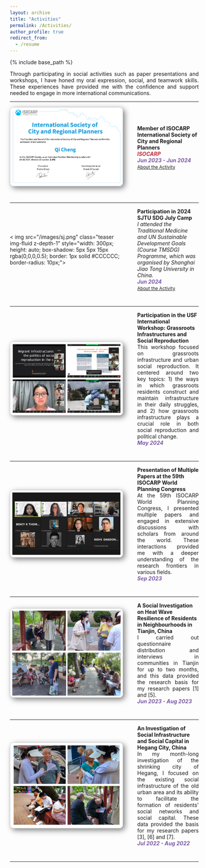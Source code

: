 ```yaml
---
layout: archive
title: "Activities"
permalink: /Activities/
author_profile: true
redirect_from:
  - /resume
---
```


{% include base_path %}

<div class="col-sm-9" style="display: flex; align-items: center; padding-left: 0px; text-align: justify;">
  Through participating in social activities such as paper presentations and workshops, I have honed my oral expression, social, and teamwork skills. These experiences have provided me with the confidence and support needed to engage in more international communications.
</div>

---

<div class="pub-row" style="display: flex; align-items: center; flex-wrap: wrap; margin-bottom: 40px;">
  <div class="col-sm-3 abbr" style="flex: 0 0 300px; margin-right: 40px; padding-left: 0;">
    <img src="/images/isocarp.png" class="teaser img-fluid z-depth-1" style="width: 300px; height: auto; box-shadow: 5px 5px 15px rgba(0,0,0,0.5); border: 1px solid #CCCCCC; border-radius: 10px;">
  </div>
  <div class="col-sm-9" style="flex: 1; padding-left: 0;">
    <div>
      <div class="title"><strong>Member of ISOCARP International Society of City and Regional Planners</strong></div>
    </div>
    <strong><i style="color:#c02c38">ISOCARP</i></strong>
    <div>
      <strong><i style="color:#7b5aa6">Jun 2023 - Jun 2024</i></strong>
      <div class="links">
        <a href="https://isocarp.org" class="btn btn-sm z-depth-0" role="button" target="_blank" style="font-size:12px;">About the Activity</a>
      </div>
    </div>
  </div>
</div>

---

<div class="pub-row" style="display: flex; align-items: center; flex-wrap: wrap; margin-bottom: 40px;">
  <div class="col-sm-3 abbr" style="flex: 0 0 300px; margin-right: 40px; padding-left: 0;">
    < img src="/images/sj.png" class="teaser img-fluid z-depth-1" style="width: 300px; height: auto; box-shadow: 5px 5px 15px rgba(0,0,0,0.5); border: 1px solid #CCCCCC; border-radius: 10px;">
  </div>
  <div class="col-sm-9" style="flex: 1; padding-left: 0;">
    <div>
      <div class="title"><strong>Participation in 2024 SJTU SDG July Camp</strong></div>
    </div> 
    <i>I attended the Traditional Medicine and UN Sustainable Development Goals (Course TMSDG) Programme, which was organised by Shanghai Jiao Tong University in China.</i>
    <div><strong><i style="color:#7b5aa6">Jun 2024</i></strong></div>
    <div class="links">
      <a href=" " class="btn btn-sm z-depth-0" role="button" target="_blank" style="font-size:12px;">About the Activity</a >
    </div>
  </div>
</div>

---

<div class="pub-row" style="display: flex; align-items: center; flex-wrap: wrap; margin-bottom: 40px;">
  <div class="col-sm-3 abbr" style="flex: 0 0 300px; margin-right: 40px; padding-left: 0;">
    <img src="/images/gzf.png" class="teaser img-fluid z-depth-1" style="width: 300px; height: auto; box-shadow: 5px 5px 15px rgba(0,0,0,0.5); border: 1px solid #CCCCCC; border-radius: 10px;">
  </div>
  <div class="col-sm-9" style="flex: 1; padding-left: 0;">
    <div>
      <div class="title"><strong>Participation in the USF International Workshop: Grassroots Infrastructures and Social Reproduction</strong></div>
    </div>
    <div class="col-sm-9" style="display: flex; align-items: center; padding-left: 0px; text-align: justify;">
      This workshop focused on grassroots infrastructure and urban social reproduction. It centered around two key topics: 1) the ways in which grassroots residents construct and maintain infrastructure in their daily struggles, and 2) how grassroots infrastructure plays a crucial role in both social reproduction and political change.
    </div>
    <strong><i style="color:#7b5aa6">May 2024</i></strong>
    <div class="links">
    </div>
  </div>
</div>

---

<div class="pub-row" style="display: flex; align-items: center; flex-wrap: wrap; margin-bottom: 40px;">
  <div class="col-sm-3 abbr" style="flex: 0 0 300px; margin-right: 40px; padding-left: 0;">
    <img src="/images/isocarp1.png" class="teaser img-fluid z-depth-1" style="width: 300px; height: auto; box-shadow: 5px 5px 15px rgba(0,0,0,0.5); border: 1px solid #CCCCCC; border-radius: 10px;">
  </div>
  <div class="col-sm-9" style="flex: 1; padding-left: 0;">
    <div>
      <div class="title"><strong>Presentation of Multiple Papers at the 59th ISOCARP World Planning Congress</strong></div>
    </div>
    <div class="col-sm-9" style="display: flex; align-items: center; padding-left: 0px; text-align: justify;">
      At the 59th ISOCARP World Planning Congress, I presented multiple papers and engaged in extensive discussions with scholars from around the world. These interactions provided me with a deeper understanding of the research frontiers in various fields.
    </div>
    <strong><i style="color:#7b5aa6">Sep 2023</i></strong>
    <div class="links">
    </div>
  </div>
</div>

---

<div class="pub-row" style="display: flex; align-items: center; flex-wrap: wrap; margin-bottom: 40px;">
  <div class="col-sm-3 abbr" style="flex: 0 0 300px; margin-right: 40px; padding-left: 0;">
    <img src="/images/AC1.png" class="teaser img-fluid z-depth-1" style="width: 300px; height: auto; box-shadow: 5px 5px 15px rgba(0,0,0,0.5); border: 1px solid #CCCCCC; border-radius: 10px;">
  </div>
  <div class="col-sm-9" style="flex: 1; padding-left: 0;">
    <div>
      <div class="title"><strong>A Social Investigation on Heat Wave Resilience of Residents in Neighbourhoods in Tianjin, China</strong></div>
    </div>
    <div class="col-sm-9" style="display: flex; align-items: center; padding-left: 0px; text-align: justify;">
      I carried out questionnaire distribution and interviews in communities in Tianjin for up to two months, and this data provided the research basis for my research papers [1] and [5].
    </div>
    <strong><i style="color:#7b5aa6">Jun 2023 - Aug 2023</i></strong>
    <div class="links">
    </div>
  </div>
</div>

---

<div class="pub-row" style="display: flex; align-items: center; flex-wrap: wrap; margin-bottom: 40px;">
  <div class="col-sm-3 abbr" style="flex: 0 0 300px; margin-right: 40px; padding-left: 0;">
    <img src="/images/AC2.png" class="teaser img-fluid z-depth-1" style="width: 300px; height: auto; box-shadow: 5px 5px 15px rgba(0,0,0,0.5); border: 1px solid #CCCCCC; border-radius: 10px;">
  </div>
  <div class="col-sm-9" style="flex: 1; padding-left: 0;">
    <div>
      <div class="title"><strong>An Investigation of Social Infrastructure and Social Capital in Hegang City, China</strong></div>
    </div>
    <div class="col-sm-9" style="display: flex; align-items: center; padding-left: 0px; text-align: justify;">
      In my month-long investigation of the shrinking city of Hegang, I focused on the existing social infrastructure of the old urban area and its ability to facilitate the formation of residents' social networks and social capital. These data provided the basis for my research papers [3], [6] and [7].
    </div>
    <strong><i style="color:#7b5aa6">Jul 2022 - Aug 2022</i></strong>
    <div class="links">
    </div>
  </div>
</div>

---
